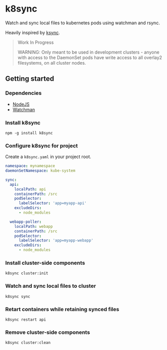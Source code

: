# k8sync

Watch and sync local files to kubernetes pods using watchman and rsync.

Heavily inspired by [ksync](https://github.com/vapor-ware/ksync).


> Work In Progress
>
> WARNING: Only meant to be used in development clusters - anyone with access to the DaemonSet pods have write access to all overlay2 filesystems, on all cluster nodes.

## Getting started

### Dependencies

* [NodeJS](https://nodejs.org/en/)
* [Watchman](https://facebook.github.io/watchman/docs/install.html)

### Install k8sync

```shell
npm -g install k8sync
```

### Configure k8sync for project

Create a `k8sync.yaml` in your project root.
```yaml
namespace: mynamespace
daemonSetNamespace: kube-system

sync:
  api:
    localPath: api
    containerPath: /src
    podSelector:
      labelSelector: 'app=myapp-api'
    excludeDirs:
      - node_modules

  webapp-poller:
    localPath: webapp
    containerPath: /src
    podSelector:
      labelSelector: 'app=myapp-webapp'
    excludeDirs:
      - node_modules
```

### Install cluster-side components

```shell
k8sync cluster:init
```

### Watch and sync local files to cluster

```shell
k8sync sync
```

### Retart containers while retaining synced files

```shell
k8sync restart api
```

### Remove cluster-side components

```shell
k8sync cluster:clean
```
